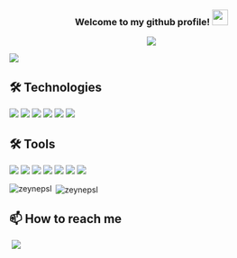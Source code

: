 <!--
Here are some ideas to get you started:
- 👯 I’m looking to collaborate on ...
- 🤔 I’m looking for help with ...
- 💬 Ask me about ...
- 📫 How to reach me: ...
- 😄 Pronouns: ...
- ⚡ Fun fact: ...

![](https://img.shields.io/badge/Code-Angular-informational?style=flat&logo=angular&logoColor=white&color=blueviolet)
![](https://img.shields.io/badge/Code-React-informational?style=flat&logo=react&logoColor=white&color=blueviolet)
 -->
<h3 align="center">
  
  Welcome to my github profile!
  <img src="https://media.giphy.com/media/hvRJCLFzcasrR4ia7z/giphy.gif" width="28">
  
</h3>
<p align="center">
  <a href="https://github.com/zeynepsl/readme-typing-svg"><img src="https://readme-typing-svg.herokuapp.com/?lines=Software%20engineer;Back-end%20developer;Always%20learning%20new%20things&font=Fira%20Code&center=true&width=440&height=45&color=d59bf6&vCenter=true&size=22"></a>
</p>

![](https://komarev.com/ghpvc/?username=zeynepsl&color=blueviolet)


## 🛠️ Technologies
![](https://img.shields.io/badge/Code-Java-informational?style=flat&logo=java&logoColor=white&color=blueviolet)
![](https://img.shields.io/badge/Code-Spring-informational?style=flat&logo=spring&logoColor=white&color=blueviolet)
![](https://img.shields.io/badge/Code-Python-informational?style=flat&logo=python&logoColor=white&color=blueviolet)
![](https://img.shields.io/badge/Code-CSharp-informational?style=flat&logo=csharp&logoColor=white&color=blueviolet)
![](https://img.shields.io/badge/Code-DotNet-informational?style=flat&logo=dotnet&logoColor=white&color=blueviolet)
![](https://img.shields.io/badge/Database-PostgreSQL-informational?style=flat&logo=postgresql&logoColor=white&color=blueviolet)

## 🛠️ Tools
![](https://img.shields.io/badge/Editor-Eclipse-informational?style=flat&logo=eclipse&logoColor=white&color=blueviolet)
![](https://img.shields.io/badge/Editor-IntellijIdea-informational?style=flat&logo=intellijidea&logoColor=white&color=blueviolet)
![](https://img.shields.io/badge/Editor-PyCharm-informational?style=flat&logo=pycharm&logoColor=white&color=blueviolet)
![](https://img.shields.io/badge/Editor-VisualStudioCode-informational?style=flat&logo=visualstudiocode&logoColor=white&color=blueviolet)
![](https://img.shields.io/badge/Editor-VisualStudio-informational?style=flat&logo=visualstudio&logoColor=white&color=blueviolet)
![](https://img.shields.io/badge/API-Swagger-informational?style=flat&logo=swagger&logoColor=white&color=blueviolet)
![](https://img.shields.io/badge/API-Postman-informational?style=flat&logo=postman&logoColor=white&color=blueviolet)


<p><img align="left" src="https://github-readme-stats.vercel.app/api/top-langs/?username=zeynepsl&show_icons=true&locale=en&layout=compact&&hide=PowerShell,TSQL,Batchfile&theme=material-palenight" alt="zeynepsl" /></p>

<p>&nbsp;<img align="center" src="https://github-readme-stats.vercel.app/api?username=zeynepsl&show_icons=true&locale=en&theme=material-palenight" alt="zeynepsl" /></p>



## 📫 How to reach me
<a href="https://www.linkedin.com/in/zeynepsalman/" rel="nofollow">
  <img src="https://camo.githubusercontent.com/a493f6833f99fb3c85788d6d9305e6b7a42b838e5ee5d138fd9a8214a7e77472/68747470733a2f2f696d672e736869656c64732e696f2f62616467652f6c696e6b6564696e2d2532333030373742352e7376673f267374796c653d666f722d7468652d6261646765266c6f676f3d6c696e6b6564696e266c6f676f436f6c6f723d7768697465" alt="" data-canonical src="https://img.shields.io/badge/linkedin-%230077B5.svg?&amp;style=for-the-badge&amp;logo=linkedin&amp;logoColor=white" style="max-width:100%;"></a>
  
<a href="https://www.hackerrank.com/zeyneprsalman?hr_r=1" rel="nofollow">
  <img src="https://img.shields.io/badge/-Hackerrank-2EC866?style=for-the-badge&logo=HackerRank&logoColor=white"></a>


